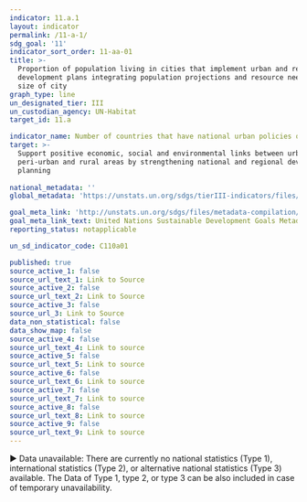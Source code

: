```yaml
---
indicator: 11.a.1
layout: indicator
permalink: /11-a-1/
sdg_goal: '11'
indicator_sort_order: 11-aa-01
title: >-
  Proportion of population living in cities that implement urban and regional
  development plans integrating population projections and resource needs, by
  size of city
graph_type: line
un_designated_tier: III
un_custodian_agency: UN-Habitat
target_id: 11.a

indicator_name: Number of countries that have national urban policies or regional development plans that (a) respond to population dynamics, (b) ensure balanced territorial development, (c)  increase local fiscal space
target: >-
  Support positive economic, social and environmental links between urban,
  peri-urban and rural areas by strengthening national and regional development
  planning
  
national_metadata: ''
global_metadata: 'https://unstats.un.org/sdgs/tierIII-indicators/files/Tier3-11-a-01.pdf'  

goal_meta_link: 'http://unstats.un.org/sdgs/files/metadata-compilation/Metadata-Goal-11.pdf'
goal_meta_link_text: United Nations Sustainable Development Goals Metadata (pdf 2066kB)
reporting_status: notapplicable

un_sd_indicator_code: C110a01

published: true
source_active_1: false
source_url_text_1: Link to Source
source_active_2: false
source_url_text_2: Link to Source
source_active_3: false
source_url_3: Link to Source
data_non_statistical: false
data_show_map: false
source_active_4: false
source_url_text_4: Link to source
source_active_5: false
source_url_text_5: Link to source
source_active_6: false
source_url_text_6: Link to source
source_active_7: false
source_url_text_7: Link to source
source_active_8: false
source_url_text_8: Link to source
source_active_9: false
source_url_text_9: Link to source
---
```

▶ Data unavailable: There are currently no national statistics (Type 1), international statistics (Type 2), or alternative national statistics (Type 3) available. The Data of Type 1, type 2, or type 3 can be also included in case of temporary unavailability.
